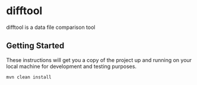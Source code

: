 # difftool

difftool is a data file comparison tool

## Getting Started

These instructions will get you a copy of the project up and running on your local machine for development and testing purposes.
```
mvn clean install
```
